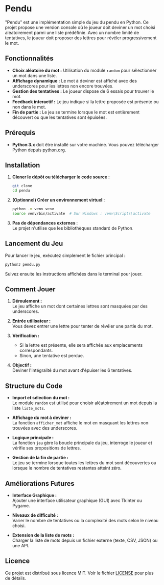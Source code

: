 
# Pendu

"Pendu" est une implémentation simple du jeu du pendu en Python. Ce projet propose une version console où le joueur doit deviner un mot choisi aléatoirement parmi une liste prédéfinie. Avec un nombre limité de tentatives, le joueur doit proposer des lettres pour révéler progressivement le mot.

## Fonctionnalités
- **Choix aléatoire du mot :** Utilisation du module `random` pour sélectionner un mot dans une liste.
- **Affichage dynamique :** Le mot à deviner est affiché avec des underscores pour les lettres non encore trouvées.
- **Gestion des tentatives :** Le joueur dispose de 6 essais pour trouver le mot.
- **Feedback interactif :** Le jeu indique si la lettre proposée est présente ou non dans le mot.
- **Fin de partie :** Le jeu se termine lorsque le mot est entièrement découvert ou que les tentatives sont épuisées.

## Prérequis
- **Python 3.x** doit être installé sur votre machine. Vous pouvez télécharger Python depuis [python.org](https://www.python.org/downloads/).

## Installation
1. **Cloner le dépôt ou télécharger le code source :**

   ```bash
   git clone 
   cd pendu
   ```

2. **(Optionnel) Créer un environnement virtuel :**

   ```bash
   python -m venv venv
   source venv/bin/activate  # Sur Windows : venv\Scripts\activate
   ```

3. **Pas de dépendances externes :**  
   Le projet n'utilise que les bibliothèques standard de Python.

## Lancement du Jeu
Pour lancer le jeu, exécutez simplement le fichier principal :

```bash
python3 pendu.py
```

Suivez ensuite les instructions affichées dans le terminal pour jouer.

## Comment Jouer
1. **Déroulement :**  
   Le jeu affiche un mot dont certaines lettres sont masquées par des underscores.
   
2. **Entrée utilisateur :**  
   Vous devez entrer une lettre pour tenter de révéler une partie du mot.
   
3. **Vérification :**  
   - Si la lettre est présente, elle sera affichée aux emplacements correspondants.
   - Sinon, une tentative est perdue.
   
4. **Objectif :**  
   Deviner l'intégralité du mot avant d'épuiser les 6 tentatives.

## Structure du Code
- **Import et sélection du mot :**  
  Le module `random` est utilisé pour choisir aléatoirement un mot depuis la liste `liste_mots`.

- **Affichage du mot à deviner :**  
  La fonction `afficher_mot` affiche le mot en masquant les lettres non trouvées avec des underscores.

- **Logique principale :**  
  La fonction `jeu` gère la boucle principale du jeu, interroge le joueur et vérifie ses propositions de lettres.

- **Gestion de la fin de partie :**  
  Le jeu se termine lorsque toutes les lettres du mot sont découvertes ou lorsque le nombre de tentatives restantes atteint zéro.

## Améliorations Futures
- **Interface Graphique :**  
  Ajouter une interface utilisateur graphique (GUI) avec Tkinter ou Pygame.
  
- **Niveaux de difficulté :**  
  Varier le nombre de tentatives ou la complexité des mots selon le niveau choisi.
  
- **Extension de la liste de mots :**  
  Charger la liste de mots depuis un fichier externe (texte, CSV, JSON) ou une API.

## Licence
Ce projet est distribué sous licence MIT. Voir le fichier [LICENSE](LICENSE) pour plus de détails.

